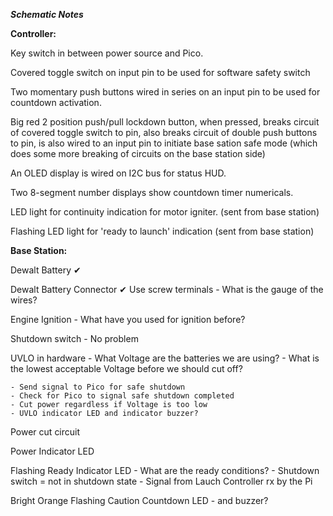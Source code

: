 ***Schematic Notes***



**Controller:**



Key switch in between power source and Pico.



Covered toggle switch on input pin to be used for software safety switch



Two momentary push buttons wired in series on an input pin to be used for countdown activation.



Big red 2 position push/pull lockdown button, when pressed, breaks circuit of covered toggle switch to pin, also breaks circuit of double push buttons to pin, is also wired to an input pin to initiate base sation safe mode (which does some more breaking of circuits on the base station side)



An OLED display is wired on I2C bus for status HUD.



Two 8-segment number displays show countdown timer numericals.



LED light for continuity indication for motor igniter. (sent from base station)



Flashing LED light for 'ready to launch' indication (sent from base station)



**Base Station:**


Dewalt Battery ✔

Dewalt Battery Connector ✔ Use screw terminals
	- What is the gauge of the wires?

Engine Ignition 
	- What have you used for ignition before?

Shutdown switch 
	- No problem 

UVLO in hardware 
	- What Voltage are the batteries we are using? 
	- What is the lowest acceptable Voltage before we should cut off?
	
	- Send signal to Pico for safe shutdown
	- Check for Pico to signal safe shutdown completed
	- Cut power regardless if Voltage is too low
	- UVLO indicator LED and indicator buzzer?

Power cut circuit 
	
Power Indicator LED

Flashing Ready Indicator LED - What are the ready conditions?
	- Shutdown switch = not in shutdown state
	- Signal from Lauch Controller rx by the Pi

Bright Orange Flashing Caution Countdown LED - and buzzer?



